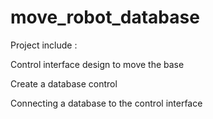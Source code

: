 # move_robot_database

Project include :

Control interface design to move the base

Create a database control 

Connecting a database to the control interface
